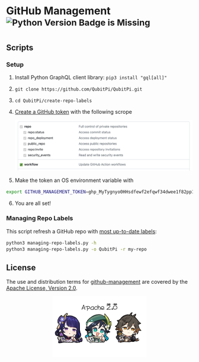 GitHub Management <sup>![Python Version Badge is Missing](https://img.shields.io/badge/Python-3.10-brightgreen?style=flat-square&logo=python&logoColor=white)</sup>
=================

Scripts
-------

### Setup

1. Install Python GraphQL client library: `pip3 install "gql[all]"`
2. `git clone https://github.com/QubitPi/QubitPi.git`
3. `cd QubitPi/create-repo-labels`
4. [Create a GitHub token](https://docs.github.com/en/authentication/keeping-your-account-and-data-secure/managing-your-personal-access-tokens)
   with the following scrope

   ![Error loading scope.png](./scope.png)

5. Make the token an OS environment variable with

  ```bash
  export GITHUB_MANAGEMENT_TOKEN=ghp_MyTygnyo0HHsdfewf2efqwf34dwee1f82pp1pu
  ```

6. You are all set!

### Managing Repo Labels

This script refresh a GitHub repo with [most up-to-date labels](./github-labels.json):

```bash
python3 managing-repo-labels.py -h
python3 managing-repo-labels.py -o QubitPi -r my-repo
```

License
-------

The use and distribution terms for [github-management](https://github.com/QubitPi/github-management) are covered by the
[Apache License, Version 2.0](http://www.apache.org/licenses/LICENSE-2.0.html).

<div align="center">
    <a href="https://opensource.org/licenses">
        <img align="center" width="50%" alt="License Illustration" src="https://github.com/QubitPi/QubitPi/blob/master/img/apache-2.png?raw=true">
    </a>
</div>

[Apache License, Version 2.0]: http://www.apache.org/licenses/LICENSE-2.0.html
